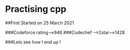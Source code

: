 # Practising cpp

##First Started on 25 March 2021 

###Codeforce rating-->946
###Codechef -->2star-->1428


###Lets see how I end up !
